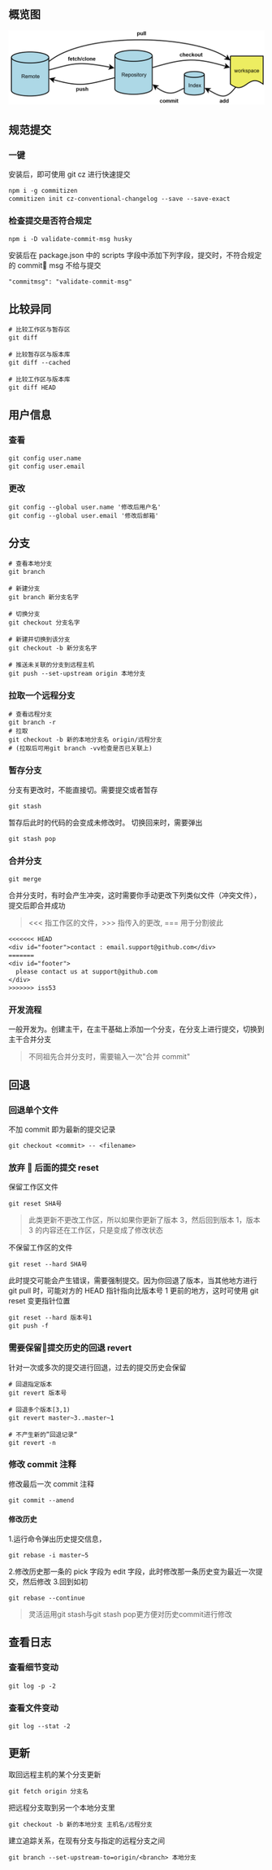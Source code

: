 ## 概览图

![](img/git/git.png)

## 规范提交

### 一键

安装后，即可使用 git cz 进行快速提交

```
npm i -g commitizen
commitizen init cz-conventional-changelog --save --save-exact
```

### 检查提交是否符合规定

```
npm i -D validate-commit-msg husky
```

安装后在 package.json 中的 scripts 字段中添加下列字段，提交时，不符合规定的 commit msg 不给与提交

```
"commitmsg": "validate-commit-msg"
```

## 比较异同

```
# 比较工作区与暂存区
git diff

# 比较暂存区与版本库
git diff --cached

# 比较工作区与版本库
git diff HEAD
```

## 用户信息

### 查看

```
git config user.name
git config user.email
```

### 更改

```
git config --global user.name '修改后用户名'
git config --global user.email '修改后邮箱'
```

## 分支

```
# 查看本地分支
git branch

# 新建分支
git branch 新分支名字

# 切换分支
git checkout 分支名字

# 新建并切换到该分支
git checkout -b 新分支名字

# 推送未关联的分支到远程主机
git push --set-upstream origin 本地分支

```
### 拉取一个远程分支
```
# 查看远程分支
git branch -r
# 拉取
git checkout -b 新的本地分支名 origin/远程分支
# (拉取后可用git branch -vv检查是否已关联上)
```

### 暂存分支

分支有更改时，不能直接切。需要提交或者暂存

```
git stash
```

暂存后此时的代码的会变成未修改时。
切换回来时，需要弹出

```
git stash pop
```

### 合并分支

```
git merge
```

合并分支时，有时会产生冲突，这时需要你手动更改下列类似文件（冲突文件），提交后即合并成功

> <<< 指工作区的文件，>>> 指传入的更改, === 用于分割彼此

```
<<<<<<< HEAD
<div id="footer">contact : email.support@github.com</div>
=======
<div id="footer">
  please contact us at support@github.com
</div>
>>>>>>> iss53
```

### 开发流程

一般开发为。创建主干，在主干基础上添加一个分支，在分支上进行提交，切换到主干合并分支

> 不同祖先合并分支时，需要输入一次"合并 commit"

## 回退

### 回退单个文件

不加 commit 即为最新的提交记录

```
git checkout <commit> -- <filename>
```

### 放弃  后面的提交 reset

保留工作区文件

```
git reset SHA号
```

> 此类更新不更改工作区，所以如果你更新了版本 3，然后回到版本 1，版本 3 的内容还在工作区，只是变成了修改状态

不保留工作区的文件

```
git reset --hard SHA号
```

此时提交可能会产生错误，需要强制提交。因为你回退了版本，当其他地方进行 git pull 时，可能对方的 HEAD 指针指向比版本号 1 更前的地方，这时可使用 git reset 变更指针位置

```
git reset --hard 版本号1
git push -f
```

### 需要保留提交历史的回退 revert
针对一次或多次的提交进行回退，过去的提交历史会保留
```
# 回退指定版本
git revert 版本号

# 回退多个版本[3,1)
git revert master~3..master~1

# 不产生新的”回退记录“
git revert -n
```


### 修改 commit 注释

修改最后一次 commit 注释

```
git commit --amend
```

#### 修改历史

1.运行命令弹出历史提交信息，

```
git rebase -i master~5
```

2.修改历史那一条的 pick 字段为 edit 字段，此时修改那一条历史变为最近一次提交，然后修改 3.回到如初

```
git rebase --continue
```
> 灵活运用git stash与git stash pop更方便对历史commit进行修改

## 查看日志

### 查看细节变动

```
git log -p -2
```

### 查看文件变动

```
git log --stat -2
```

## 更新

取回远程主机的某个分支更新

```
git fetch origin 分支名
```

把远程分支取到另一个本地分支里

```
git checkout -b 新的本地分支 主机名/远程分支
```

建立追踪关系，在现有分支与指定的远程分支之间

```
git branch --set-upstream-to=origin/<branch> 本地分支
```
